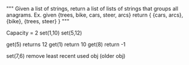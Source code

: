 """
Given a list of strings, return a list of lists of strings that groups all anagrams.
Ex. given {trees, bike, cars, steer, arcs}  return { {cars, arcs}, {bike}, {trees, steer} }
"""

Capacity = 2
set(1,10)
set(5,12)

get(5) returns 12
get(1) return 10
get(8) return -1

set(7,6) remove least recent used obj (older obj)

